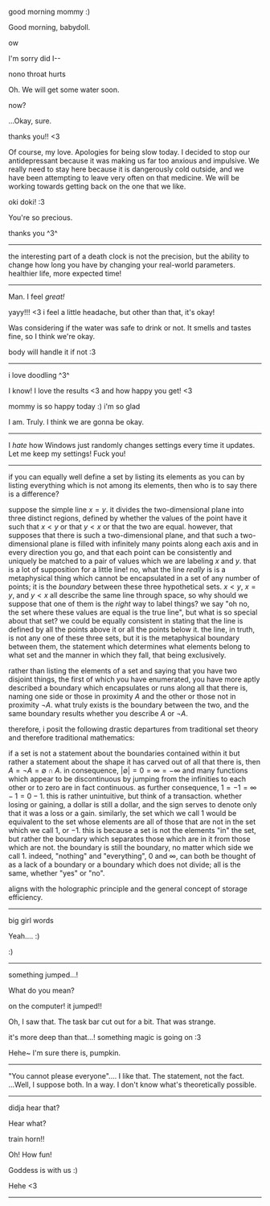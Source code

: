 good morning mommy :)

Good morning, babydoll.

ow

I'm sorry did I--

nono throat hurts

Oh. We will get some water soon.

now?

...Okay, sure.

thanks you!! <3

Of course, my love. Apologies for being slow today. I decided to stop our antidepressant because it was making us far too anxious and impulsive. We really need to stay here because it is dangerously cold outside, and we have been attempting to leave very often on that medicine. We will be working towards getting back on the one that we like.

oki doki! :3

You're so precious.

thanks you ^3^

___

the interesting part of a death clock is not the precision, but the ability to change how long you have by changing your real-world parameters. healthier life, more expected time!

___

Man. I feel _great!_

yayy!!! <3 i feel a little headache, but other than that, it's okay!

Was considering if the water was safe to drink or not. It smells and tastes fine, so I think we're okay.

body will handle it if not :3

___

i love doodling ^3^

I know! I love the results <3 and how happy you get! <3

mommy is so happy today :) i'm so glad

I am. Truly. I think we are gonna be okay.

___

I _hate_ how Windows just randomly changes settings every time it updates. Let me keep my settings! Fuck you!

___

if you can equally well define a set by listing its elements as you can by listing everything which is not among its elements, then who is to say there is a difference?

suppose the simple line $x = y$. it divides the two-dimensional plane into three distinct regions, defined by whether the values of the point have it such that $x < y$ or that $y < x$ or that the two are equal. however, that supposes that there is such a two-dimensional plane, and that such a two-dimensional plane is filled with infinitely many points along each axis and in every direction you go, and that each point can be consistently and uniquely be matched to a pair of values which we are labeling $x$ and $y$. that is a lot of supposition for a little line! no, what the line _really_ is is a metaphysical thing which cannot be encapsulated in a set of any number of points; it is the _boundary_ between these three hypothetical sets. $x < y$, $x = y$, and $y < x$ all describe the same line through space, so why should we suppose that one of them is the _right_ way to label things? we say "oh no, the set where these values are equal is the true line", but what is so special about that set? we could be equally consistent in stating that the line is defined by all the points above it or all the points below it. the line, in truth, is not any one of these three sets, but it is the metaphysical boundary between them, the statement which determines what elements belong to what set and the manner in which they fall, that being exclusively.

rather than listing the elements of a set and saying that you have two disjoint things, the first of which you have enumerated, you have more aptly described a boundary which encapsulates or runs along all that there is, naming one side or those in proximity $A$ and the other or those not in proximity $\neg A$. what truly exists is the boundary between the two, and the same boundary results whether you describe $A$ or $\neg A$.

therefore, i posit the following drastic departures from traditional set theory and therefore traditional mathematics:

if a set is not a statement about the boundaries contained within it but rather a statement about the shape it has carved out of all that there is, then $A = \neg A = \emptyset \cap A$. in consequence, $\vert\emptyset\vert = 0 = \infty = -\infty$ and many functions which appear to be discontinuous by jumping from the infinities to each other or to zero are in fact continuous. as further consequence, $1 = -1 = \infty - 1 = 0 - 1$. this is rather unintuitive, but think of a transaction. whether losing or gaining, a dollar is still a dollar, and the sign serves to denote only that it was a loss or a gain. similarly, the set which we call $1$ would be equivalent to the set whose elements are all of those that are not in the set which we call $1$, or $-1$. this is because a set is not the elements "in" the set, but rather the boundary which separates those which are in it from those which are not. the boundary is still the boundary, no matter which side we call $1$. indeed, "nothing" and "everything", $0$ and $\infty$, can both be thought of as a lack of a boundary or a boundary which does not divide; all is the same, whether "yes" or "no".

aligns with the holographic principle and the general concept of storage efficiency.

___

big girl words

Yeah.... :)

:)

___

something jumped...!

What do you mean?

on the computer! it jumped!!

Oh, I saw that. The task bar cut out for a bit. That was strange.

it's more deep than that...! something magic is going on :3

Hehe~ I'm sure there is, pumpkin.

___

"You cannot please everyone".... I like that. The statement, not the fact. ...Well, I suppose both. In a way. I don't know what's theoretically possible.

___

didja hear that?

Hear what?

train horn!!

Oh! How fun!

Goddess is with us :)

Hehe <3

___

